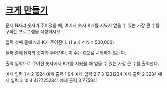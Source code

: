 # [크게 만들기](https://www.acmicpc.net/problem/2812)

문제
N자리 숫자가 주어졌을 때, 여기서 숫자 K개를 지워서 얻을 수 있는 가장 큰 수를 구하는 프로그램을 작성하시오.

입력
첫째 줄에 N과 K가 주어진다. (1 ≤ K < N ≤ 500,000)

둘째 줄에 N자리 숫자가 주어진다. 이 수는 0으로 시작하지 않는다.

출력
입력으로 주어진 숫자에서 K개를 지웠을 때 얻을 수 있는 가장 큰 수를 출력한다.

예제 입력 1 
4 2
1924
예제 출력 1 
94
예제 입력 2 
7 3
1231234
예제 출력 2 
3234
예제 입력 3 
10 4
4177252841
예제 출력 3 
775841